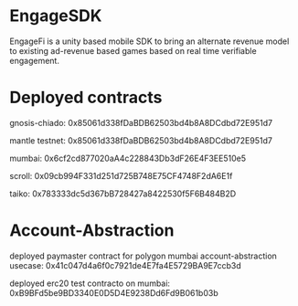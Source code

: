 # EngageSDK
EngageFi is a unity based mobile SDK to bring an alternate revenue model to existing ad-revenue based games based on real time verifiable engagement.

# Deployed contracts
gnosis-chiado: 0x85061d338fDaBDB62503bd4b8A8DCdbd72E951d7

mantle testnet: 0x85061d338fDaBDB62503bd4b8A8DCdbd72E951d7

mumbai: 0x6cf2cd877020aA4c228843Db3dF26E4F3EE510e5

scroll: 0x09cb994F331d251d725B748E75CF4748F2dA6E1f

taiko: 0x783333dc5d367bB728427a8422530f5F6B484B2D

# Account-Abstraction

deployed paymaster contract for polygon mumbai account-abstraction usecase: 0x41c047d4a6f0c7921de4E7fa4E5729BA9E7ccb3d

deployed erc20 test contracto on mumbai: 0xB9BFd5be9BD3340E0D5D4E9238Dd6Fd9B061b03b
